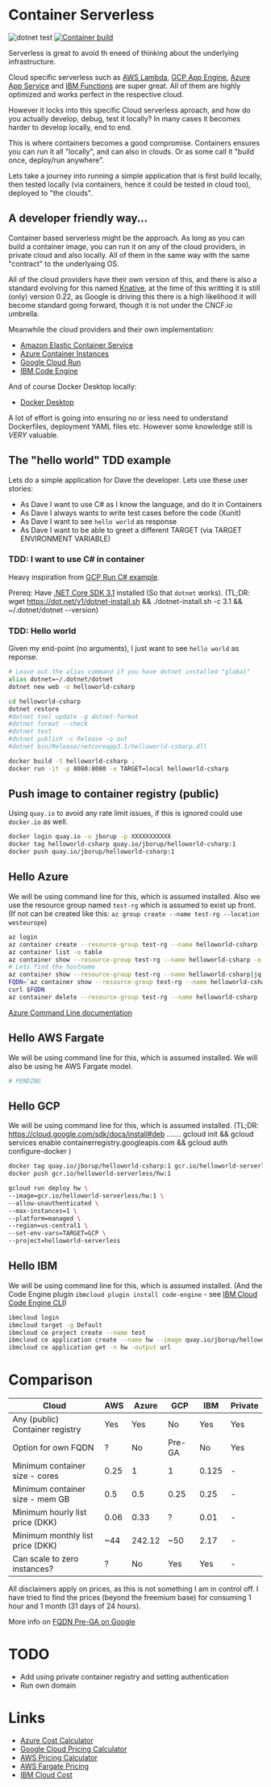 # Container Serverless
![dotnet test](https://github.com/jborup/container-serverless/actions/workflows/dotnet.yml/badge.svg)
[![Container build](https://quay.io/repository/jborup/helloworld-csharp/status "Docker Repository on Quay")](https://quay.io/repository/jborup/helloworld-csharp)

Serverless is great to avoid th eneed of thinking about the underlying infrastructure.

Cloud specific serverless such as [AWS Lambda](https://aws.amazon.com/lambda/), [GCP App Engine](https://cloud.google.com/appengine), [Azure App Service](https://docs.microsoft.com/en-us/azure/app-service/) and [IBM Functions](https://cloud.ibm.com/functions/) are super great. All of them are highly optimized and works perfect in the respective cloud.

However it locks into this specific Cloud serverless aproach, and how do you actually develop, debug, test it locally? In many cases it becomes harder to develop locally, end to end.

This is where containers becomes a good compromise. Containers ensures you can run it all "locally", and can also in clouds. Or as some call it "build once, deploy/run anywhere".

Lets take a journey into running a simple application that is first build locally, then tested locally (via containers, hence it could be tested in cloud too), deployed to "the clouds".

## A developer friendly way...
Container based serverless might be the approach. As long as you can build a container image, you can run it on any of the cloud providers, in private cloud and also locally. All of them in the same way with the same "contract" to the underlyaing OS.

All of the cloud providers have their own version of this, and there is also a standard evolving for this named [Knative](https://knative.dev/), at the time of this writting it is still (only) version 0.22, as Google is driving this there is a high likelihood it will become standard going forward, though it is not under the CNCF.io umbrella.

Meanwhile the cloud providers and their own implementation:
* [Amazon Elastic Container Service](https://aws.amazon.com/ecs) 
* [Azure Container Instances](https://portal.azure.com/#create/Microsoft.ContainerInstances)
* [Google Cloud Run](https://cloud.google.com/run)
* [IBM Code Engine](https://cloud.ibm.com/codeengine)

And of course Docker Desktop locally:
* [Docker Desktop](https://www.docker.com/products/docker-desktop)

A lot of effort is going into ensuring no or less need to understand Dockerfiles, deployment YAML files etc. However some knowledge still is *VERY* valuable.

## The "hello world" TDD example
Lets do a simple application for Dave the developer.
Lets use these user stories:

* As Dave I want to use C# as I know the language, and do it in Containers
* As Dave I always wants to write test cases before the code (Xunit)
* As Dave I want to see `hello world` as response
* As Dave I want to be able to greet a different TARGET (via TARGET ENVIRONMENT VARIABLE)

### TDD: I want to use C# in container
Heavy inspiration from [GCP Run C# example](https://cloud.google.com/run/docs/quickstarts/build-and-deploy/c-sharp).

Prereq: Have [.NET Core SDK 3.1](https://dotnet.microsoft.com/download) installed (So that `dotnet` works).
(TL;DR: wget https://dot.net/v1/dotnet-install.sh && ./dotnet-install.sh -c 3.1 && ~/.dotnet/dotnet --version)

### TDD: Hello world

Given my end-point (no arguments), I just want to see `hello world` as reponse.

```bash
# Leave out the alias command if you have dotnet installed "global" 
alias dotnet=~/.dotnet/dotnet
dotnet new web -o helloworld-csharp

cd helloworld-csharp
dotnet restore
#dotnet tool update -g dotnet-format
#dotnet format --check
#dotnet test
#dotnet publish -c Release -o out
#dotnet bin/Release/netcoreapp3.1/helloworld-csharp.dll 

docker build -t helloworld-csharp .
docker run -it -p 8080:8080 -e TARGET=local helloworld-csharp
```

## Push image to container registry (public)
Using `quay.io` to avoid any rate limit issues, if this is ignored could use `docker.io` as well.
```bash
docker login quay.io -u jborup -p XXXXXXXXXXX
docker tag helloworld-csharp quay.io/jborup/helloworld-csharp:1
docker push quay.io/jborup/helloworld-csharp:1
```


## Hello Azure
We will be using command line for this, which is assumed installed. Also we use the resource group named `test-rg` which is assumed to exist up front. (If not can be created like this: `az group create --name test-rg --location westeurope`)

```bash
az login
az container create --resource-group test-rg --name helloworld-csharp --image quay.io/jborup/helloworld-csharp:1 --dns-name-label helloworld-csharp --ports 80 --environment-variables TARGET=azure PORT=80
az container list -o table
az container show --resource-group test-rg --name helloworld-csharp -o table
# Lets find the hostname
az container show --resource-group test-rg --name helloworld-csharp|jq .ipAddress.fqdn
FQDN=`az container show --resource-group test-rg --name helloworld-csharp|jq .ipAddress.fqdn | tr -d \" `
curl $FQDN
az container delete --resource-group test-rg --name helloworld-csharp

```

[Azure Command Line documentation](https://docs.microsoft.com/en-us/cli/azure/container?view=azure-cli-latest)

## Hello AWS Fargate
We will be using command line for this, which is assumed installed.
We will also be using he AWS Fargate model.


```bash
# PENDING

```

## Hello GCP
We will be using command line for this, which is assumed installed.
(TL;DR: https://cloud.google.com/sdk/docs/install#deb ....... gcloud init && gcloud services enable containerregistry.googleapis.com && gcloud auth configure-docker
)


```bash
docker tag quay.io/jborup/helloworld-csharp:1 gcr.io/helloworld-serverless/hw:1
docker push gcr.io/helloworld-serverless/hw:1

gcloud run deploy hw \
--image=gcr.io/helloworld-serverless/hw:1 \
--allow-unauthenticated \
--max-instances=1 \
--platform=managed \
--region=us-central1 \
--set-env-vars=TARGET=GCP \
--project=helloworld-serverless

```

## Hello IBM
We will be using command line for this, which is assumed installed. (And the Code Engine plugin `ibmcloud plugin install code-engine` - see [IBM Cloud Code Engine CLI](https://cloud.ibm.com/docs/codeengine?topic=codeengine-cli))

```bash
ibmcloud login
ibmcloud target -g Default
ibmcloud ce project create --name test
ibmcloud ce application create --name hw --image quay.io/jborup/helloworld-csharp:1
ibmcloud ce application get -n hw -output url

```

# Comparison

| Cloud                            | AWS | Azure   | GCP  | IBM   | Private |
| -------------------------------- | --- | ------- | ---- | ----- | ------- |
| Any (public) Container registry  | Yes |  Yes    | No   | Yes   | Yes     |
| Option for own FQDN              | ?   |  No     |Pre-GA|  No   | Yes     |
| Minimum container size - cores   | 0.25|  1      | 1    | 0.125 |  -      |
| Minimum container size - mem GB  | 0.5 |  0.5    | 0.25 | 0.25  |  -      |
| Minimum hourly list price (DKK)  | 0.06|  0.33   |  ?   | 0.01  |  -      |
| Minimum monthly list price (DKK) | ~44 |  242.12 | ~50  | 2.17  |  -      |
| Can scale to zero instances?     |  ?  |   No    | Yes  | Yes   |  -      |


All disclaimers apply on prices, as this is not something I am in control off. I have tried to find the prices (beyond the freemium base) for consuming 1 hour and 1 month (31 days of 24 hours).

More info on [FQDN Pre-GA on Google](https://cloud.google.com/run/docs/mapping-custom-domains)

# TODO
* Add using private container registry and setting authentication
* Run own domain

# Links

* [Azure Cost Calculator](https://azure.microsoft.com/en-us/pricing/calculator/)
* [Google Cloud Pricing Calculator](https://cloud.google.com/products/calculator)
* [AWS Pricing Calculator](https://calculator.aws/#/)
* [AWS Fargate Pricing](https://aws.amazon.com/fargate/pricing/)
* [IBM Cloud Cost](https://cloud.ibm.com/)
